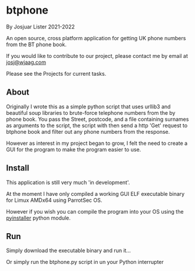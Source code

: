 # btphone

By Josjuar Lister 2021-2022

An open source, cross platform application for getting UK phone numbers from the BT phone book.

If you would like to contribute to our project, please contact me by email at josj@wjaag.com

Please see the Projects for current tasks.

## About

Originally I wrote this as a simple python script that uses urllib3 and beautiful soup libraries to brute-force telephone numbers from the by phone book. You pass the Street, postcode, and a file containing surnames as arguments to the script, the script with then send a http 'Get' request to btphone book and filter out any phone numbers from the response.

However as interest in my project began to grow, I felt the need to create a GUI for the program to make the program easier to use. 

## Install

This application is still very much 'in development'.

At the moment I have only compiled a working GUI ELF executable binary for Limux AMDx64 using ParrotSec OS.

However if you wish you can compile the program into your OS using the [pyinstaller](https://pypi.org/project/pyinstaller/) python module.

## Run

Simply download the executable binary and run it...

Or simply run the btphone.py script in un your Python interrupter
